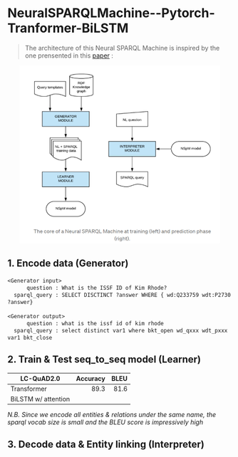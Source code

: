 # NeuralSPARQLMachine--Pytorch-Tranformer-BiLSTM
> The architecture of this Neural SPARQL Machine is inspired by the one prensented in this [paper](https://s3.eu-west-2.amazonaws.com/tsoru.aksw.org/neural-sparql-machines/soru-marx-semantics2017.html) :
<p align="center">
  <img src="https://github.com/gabguerin/NeuralSPARQLMachine--Pytorch-Tranformer-BiLSTM/blob/main/data/NSpM.PNG" width="450" height="400">
</p>

## 1. Encode data (Generator)
```sparql
<Generator input>
      question : What is the ISSF ID of Kim Rhode?
  sparql_query : SELECT DISCTINCT ?answer WHERE { wd:Q233759 wdt:P2730 ?answer}

<Generator output>
      question : what is the issf id of kim rhode
  sparql_query : select distinct var1 where bkt_open wd_qxxx wdt_pxxx var1 bkt_close
```

## 2. Train & Test seq_to_seq model (Learner)

<table>
    <thead>
        <tr>
            <th>LC-QuAD2.0</th>
            <th align="center">Accuracy</th>
            <th align="center">BLEU</th>
        </tr>
    </thead>
    <tbody>
        <tr>
            <td>Transformer</td>
            <td align="right">89.3</td>
            <td align="right">81.6</td>
        </tr>
        <tr>
            <td>BiLSTM w/ attention</td>
            <td align="right"></td>
            <td align="right"></td>
        </tr>
    </tbody>
</table>
<i>N.B. Since we encode all entities & relations under the same name, the sparql vocab size is small and the BLEU score is impressively high</i>

## 3. Decode data & Entity linking (Interpreter)
